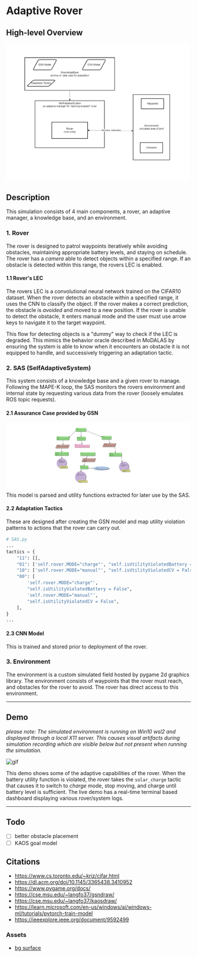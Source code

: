# Adaptive Rover

## High-level Overview
<img src="assets/archio.png" width="500px"/>

## Description
This simulation consists of 4 main components, a rover, an adaptive manager, a knowledge base, and an environment. 

### 1. Rover
The rover is designed to patrol waypoints iteratively while avoiding obstacles, maintaining appropriate battery levels, and staying on schedule. The rover has a *camera* able to detect objects within a specified range. If an obstacle is detected within this range, the rovers LEC is enabled. 

#### 1.1 Rover's LEC
The rovers LEC is a convolutional neural network trained on the CIFAR10 dataset. When the rover detects an obstacle within a specified range, it uses the CNN to classify the object. If the rover makes a correct prediction, the obstacle is *avoided* and moved to a new position. If the rover is unable to detect the obstacle, it enters manual mode and the user must use arrow keys to navigate it to the target waypoint. 

This flow for detecting objects is a "dummy" way to check if the LEC is degraded. This mimics the behavior oracle described in MoDALAS by ensuring the system is able to know when it encounters an obstacle it is not equipped to handle, and successively triggering an adaptation tactic.  

### 2. SAS (SelfAdaptiveSystem)
This system consists of a knowledge base and a given rover to manage. Following the MAPE-K loop, the SAS monitors the rovers environment and internal state by requesting various data from the rover (loosely emulates ROS topic requests).  

#### 2.1 Assurance Case provided by GSN
<img src="./gsn/gsn_img.jpg"/>
This model is parsed and utility functions extracted for later use by the SAS.

#### 2.2 Adaptation Tactics
These are designed after creating the GSN model and map utility violation patterns to actions that the rover can carry out.
```python
# SAS.py
...
tactics = {
    "11": [],
    "01": ['self.rover.MODE="charge"', "self.isUtilityViolatedBattery = False"],
    "10": ['self.rover.MODE="manual"', "self.isUtilityViolatedCV = False"],
    "00": [
        'self.rover.MODE="charge"',
        "self.isUtilityViolatedBattery = False",
        'self.rover.MODE="manual"',
        "self.isUtilityViolatedCV = False",
    ],
}
...
```
#### 2.3 CNN Model
This is trained and stored prior to deployment of the rover.

### 3. Environment
The environment is a custom simulated field hosted by pygame 2d graphics library. The environment consists of waypoints that the rover must reach, and obstacles for the rover to avoid. The rover has direct access to this environment. 
___
## Demo
*please note: The simulated environment is running on Win10 wsl2 and displayed through a local X11 server. This causes visual artifacts during simulation recording which are visible below but not present when running the simulation.*

![gif](https://user-images.githubusercontent.com/45021394/192883421-a2823bac-e09a-433f-9a7c-d807eafd1776.gif)

This demo shows some of the adaptive capabilities of the rover. When the battery utility function is violated, the rover takes the `solar_charge` tactic that causes it to switch to *charge* mode, stop moving, and charge until battery level is sufficient. The live demo has a real-time terminal based dashboard displaying various rover/system logs. 

___
## Todo
- [ ] better obstacle placement
- [ ] KAOS goal model

## Citations
- https://www.cs.toronto.edu/~kriz/cifar.html
- https://dl.acm.org/doi/10.1145/3365438.3410952
- https://www.pygame.org/docs/
- https://cse.msu.edu/~langfo37/gsndraw/
- https://cse.msu.edu/~langfo37/kaosdraw/
- https://learn.microsoft.com/en-us/windows/ai/windows-ml/tutorials/pytorch-train-model
- https://ieeexplore.ieee.org/document/9592499 

### Assets
- [bg surface](https://www.google.com/https%3A%2F%2Fforum.flightgear.org%2Fviewtopic.php%3Ff%3D5%26t%3D37950)
